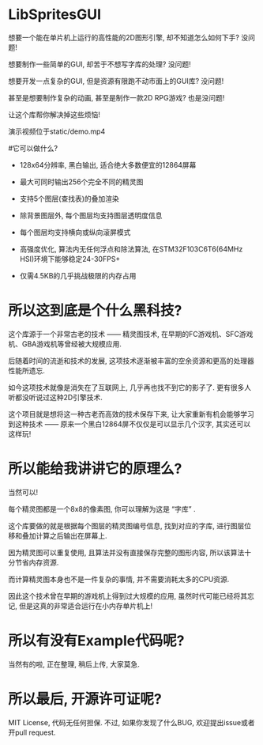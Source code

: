 # LibSpritesGUI

想要一个能在单片机上运行的高性能的2D图形引擎, 却不知道怎么如何下手? 没问题!

想要制作一些简单的GUI, 却苦于不想写字库的处理? 没问题!

想要开发一点复杂的GUI, 但是资源有限跑不动市面上的GUI库? 没问题!

甚至是想要制作复杂的动画, 甚至是制作一款2D RPG游戏? 也是没问题!

让这个库帮你解决掉这些烦恼!

演示视频位于static/demo.mp4

#它可以做什么?

 - 128x64分辨率, 黑白输出, 适合绝大多数便宜的12864屏幕
 
 - 最大可同时输出256个完全不同的精灵图
 
 - 支持5个图层(查找表)的叠加渲染
 
 - 除背景图层外, 每个图层均支持图层透明度信息
 
 - 每个图层均支持横向或纵向滚屏模式
 
 - 高强度优化, 算法内无任何浮点和除法算法, 在STM32F103C6T6(64MHz HSI)环境下能够稳定24-30FPS+
 
 - 仅需4.5KB的几乎挑战极限的内存占用

# 所以这到底是个什么黑科技?

这个库源于一个非常古老的技术 —— 精灵图技术, 在早期的FC游戏机、SFC游戏机、GBA游戏机等曾经被大规模应用.

后随着时间的流逝和技术的发展, 这项技术逐渐被丰富的空余资源和更高的处理器性能所遗忘.

如今这项技术就像是消失在了互联网上, 几乎再也找不到它的影子了. 更有很多人听都没听说过这种2D引擎技术.

这个项目就是想将这一种古老而高效的技术保存下来, 让大家重新有机会能够学习到这种技术 —— 原来一个黑白12864屏不仅仅是可以显示几个汉字, 其实还可以这样玩!

# 所以能给我讲讲它的原理么?

当然可以!

每个精灵图都是一个8x8的像素图, 你可以理解为这是 “字库” .

这个库要做的就是根据每个图层的精灵图编号信息, 找到对应的字库, 进行图层位移和叠加计算之后输出在屏幕上.

因为精灵图可以重复使用, 且算法并没有直接保存完整的图形内容, 所以该算法十分节省内存资源.

而计算精灵图本身也不是一件复杂的事情, 并不需要消耗太多的CPU资源. 

因此这个技术曾在早期的游戏机上得到过大规模的应用, 虽然时代可能已经将其忘记, 但是这真的非常适合运行在小内存单片机上!

# 所以有没有Example代码呢?

当然有的啦, 正在整理, 稍后上传, 大家莫急.

# 所以最后, 开源许可证呢?
MIT License, 代码无任何担保. 不过, 如果你发现了什么BUG, 欢迎提出issue或者开pull request.
